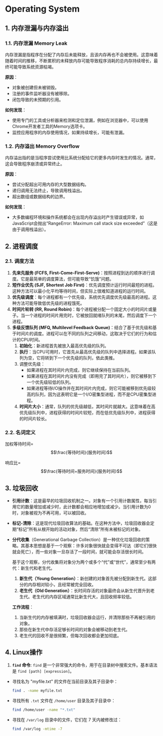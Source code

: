 # Operating System

## 1. 内存泄漏与内存溢出

### 1.1. 内存泄漏 Memory Leak

内存泄漏是指程序在分配了内存后未能释放，且该内存再也不会被使用。这意味着随着时间的推移，不断累积的未释放内存可能导致程序消耗的总内存持续增长，最终可能导致系统资源枯竭。 

**原因**：

- 对象被创建但未被销毁。
- 注册的事件监听器没有被移除。
- 闭包导致的未预期的引用。

**如何发现**：

- 使用专门的工具或分析器来检测和定位泄漏，例如在浏览器中，可以使用Chrome开发者工具的Memory选项卡。
- 监控应用程序的内存使用情况，如果持续增长，可能有泄漏。

### 1.2. 内存溢出 Memory Overflow

内存溢出指的是当程序尝试使用比系统分配给它的更多内存时发生的情况。通常，这会导致程序崩溃或异常终止。

**原因**：

- 尝试分配超出可用内存的大型数据结构。
- 递归调用无法终止，导致调用栈溢出。
- 超出数组或数据结构的边界。

**如何发现**：

- 大多数编程环境和操作系统都会在出现内存溢出时产生错误或异常，如JavaScript会抛出“RangeError: Maximum call stack size exceeded”（这是由于调用栈溢出）。

## 2. 进程调度

### 2.1. 调度方法

1. **先来先服务 (FCFS, First-Come-First-Serve)**：按照进程到达的顺序进行调度。它是最简单的调度算法，但可能导致“饥饿”问题。
2. **短作业优先 (SJF, Shortest Job First)**：优先调度预计运行时间最短的进程。这种方法可以最小化平均等待时间，但实际上很难知道进程的运行时间。
3. **优先级调度**：每个进程都有一个优先级，系统优先调度优先级最高的进程。这种方法可能导致低优先级的进程饿死。
4. **时间片轮转 (RR, Round Robin)**：每个进程被分配一个固定大小的时间片或量子。当一个进程的时间片用完时，它被放回就绪队列的末尾，然后调度下一个进程。
5. **多级反馈队列 (MFQ, Multilevel Feedback Queue)**：结合了基于优先级和基于时间片的调度。进程可以在不同的队列之间移动，这取决于它们的行为和估计的CPU时间。
   1. **初始化**：新进程首先被放入最高优先级的队列。
   2. **执行**：当CPU可用时，它首先从最高优先级的队列中选择进程。如果该队列为空，它将转到下一个优先级的队列，依此类推。
   3. 调整优先级：
      - 如果进程在其时间片内完成，则它继续保持在当前队列。
      - 如果进程在其时间片内没有完成（即用完了其时间片），则它被移到下一个优先级较低的队列。
      - 如果进程等待I/O操作并在其时间片内完成，则它可能被移到优先级较高的队列，因为这表明它是一个I/O密集型进程，而不是CPU密集型进程。
   4. **时间片大小**：通常，队列的优先级越低，其时间片就越大。这意味着在高优先级队列中，进程获得的时间片较短，而在低优先级队列中，进程获得的时间片较长。

### 2.2. 名词定义

 加权等待时间=$$\frac{等待时间}{服务时间}$$

响应比=$$\frac{等待时间+服务时间}{服务时间}$$

## 3. 垃圾回收

- **引用计数**：这是最早的垃圾回收机制之一。对象有一个引用计数属性，每当引用它的数量增加或减少时，此计数都会相应地增加或减少。当引用计数为0时，对象被视为不再可用，可以被回收。

- **标记-清除**：这是现代垃圾回收算法的基础。在这种方法中，垃圾回收器会定期“标记”所有从根开始的活动对象，然后“清除”所有未被标记的对象。

- **分代收集**（Generational Garbage Collection）是一种优化垃圾回收的策略。其基本思想是基于一个观察：许多对象很快就会变得不可达（即它们很快就会死亡），而一些对象一旦存活了一段时间，就可能会存活很长时间。

  基于这个观察，分代收集将对象分为两个或多个“代”或“世代”，通常至少有两代：新生代和老生代。

  1. **新生代（Young Generation）**：新创建的对象首先被分配到新生代。这部分的内存相对较小，且经常被完全回收。
  2. **老生代（Old Generation）**：长时间存活的对象最终会从新生代晋升到老生代。老生代的内存区域通常比新生代大，且回收频率较低。

  **工作流程**：

  1. 当新生代的内存被填满时，垃圾回收器会运行，并清除那些不再被引用的对象。
  2. 那些在新生代中存活足够长时间的对象会被移动到老生代。
  3. 老生代的回收不是很频繁，但每次回收都会更加彻底。

## 4. Linux操作

1. **`find` 命令**: `find` 是一个非常强大的命令，用于在目录树中搜索文件。基本语法是 `find [path] [expression]`。

- 寻找名为 "myfile.txt" 的文件在当前目录及其子目录中：

  ```bash
  find . -name myfile.txt
  ```

- 寻找所有 `.txt` 文件在 `/home/user` 目录及其子目录中：

  ```bash
  find /home/user -name "*.txt"
  ```

- 寻找在 `/var/log` 目录中的文件，它们在 7 天内被修改过：

  ```bash
  find /var/log -mtime -7
  ```















